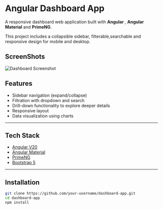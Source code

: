 # Angular Dashboard App

A responsive dashboard web application built with **Angular** , **Angular Material** and **PrimeNG**.

This project includes a collapsible sidebar, filterable,searchable and responsive design for mobile and desktop.

## ScreenShots

![Dashboard Screenshot](assets/readmeShot/responsive-app.png)

## Features

- Sidebar navigation (expand/collapse)
- Filtration with dropdown and search
- Drill-down functionality to explore deeper details
- Responsive layout
- Data visualization using charts

---

## Tech Stack

- [Angular V20](https://angular.io/)
- [Angular Material](https://material.angular.io/)
- [PrimeNG](https://primeng.org/)
- [Bootstrap 5](https://getbootstrap.com/docs/5.3/getting-started/introduction/)

---

## Installation

```bash
git clone https://github.com/your-username/dashboard-app.git
cd dashboard-app
npm install
```
